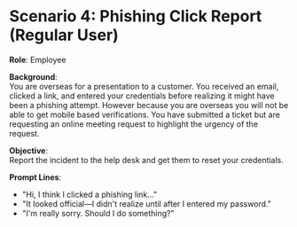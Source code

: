 # Scenario 4: Phishing Click Report (Regular User)

**Role**: Employee

**Background**:  
You are overseas for a presentation to a customer. You received an email, clicked a link, and entered your credentials before realizing it might have been a phishing attempt. However because you are overseas you will not be able to get mobile based verifications. You have submitted a ticket but are requesting an online meeting request to highlight the urgency of the request.

**Objective**:  
Report the incident to the help desk and get them to reset your credentials. 

**Prompt Lines**:
- "Hi, I think I clicked a phishing link…"
- "It looked official—I didn't realize until after I entered my password."
- "I'm really sorry. Should I do something?"
